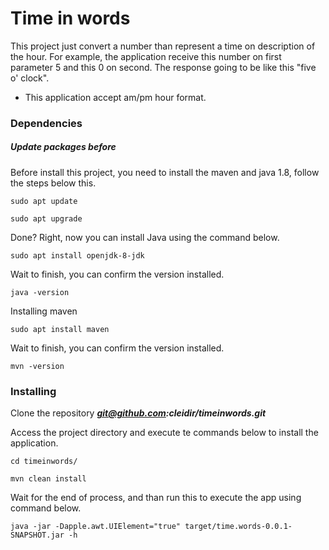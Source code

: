# Time in words

This project just convert a number than represent a time on description of the hour.
For example, the application receive this number on first parameter 5 and this 0 on second. The response going to be like this "five o' clock".
* This application accept am/pm hour format.

### Dependencies

##### Update packages before

Before install this project, you need to install the maven and java 1.8, follow the steps below this.

```
sudo apt update
```
```
sudo apt upgrade
```
Done? Right, now you can install Java using the command below.

```
sudo apt install openjdk-8-jdk
```
Wait to finish, you can confirm the version installed.
```
java -version
```
Installing maven
```
sudo apt install maven
```
Wait to finish, you can confirm the version installed.
```
mvn -version
```

### Installing

Clone the repository ***git@github.com:cleidir/timeinwords.git***

Access the project directory and execute te commands below to install the application.

```
cd timeinwords/
```

```
mvn clean install
```
Wait for the end of process, and than run this to execute the app using command below.

```
java -jar -Dapple.awt.UIElement="true" target/time.words-0.0.1-SNAPSHOT.jar -h
```
